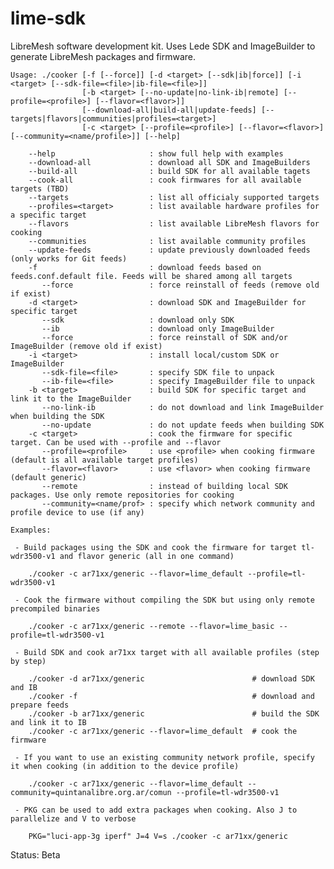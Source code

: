 # lime-sdk
LibreMesh software development kit. Uses Lede SDK and ImageBuilder to generate LibreMesh packages and firmware.

    Usage: ./cooker [-f [--force]] [-d <target> [--sdk|ib|force]] [-i <target> [--sdk-file=<file>|ib-file=<file>]] 
                    [-b <target> [--no-update|no-link-ib|remote] [--profile=<profile>] [--flavor=<flavor>]]
                    [--download-all|build-all|update-feeds] [--targets|flavors|communities|profiles=<target>] 
                    [-c <target> [--profile=<profile>] [--flavor=<flavor>] [--community=<name/profile>]] [--help]
    
        --help                     : show full help with examples
        --download-all             : download all SDK and ImageBuilders
        --build-all	               : build SDK for all available tagets
        --cook-all	               : cook firmwares for all available targets (TBD)
        --targets                  : list all officialy supported targets
        --profiles=<target>        : list available hardware profiles for a specific target
        --flavors                  : list available LibreMesh flavors for cooking
        --communities              : list available community profiles
        --update-feeds             : update previously downloaded feeds (only works for Git feeds)
        -f                         : download feeds based on feeds.conf.default file. Feeds will be shared among all targets
           --force                 : force reinstall of feeds (remove old if exist)
        -d <target>                : download SDK and ImageBuilder for specific target
           --sdk                   : download only SDK
           --ib                    : download only ImageBuilder
           --force                 : force reinstall of SDK and/or ImageBuilder (remove old if exist)
        -i <target>                : install local/custom SDK or ImageBuilder
           --sdk-file=<file>       : specify SDK file to unpack
           --ib-file=<file>        : specify ImageBuilder file to unpack
        -b <target>                : build SDK for specific target and link it to the ImageBuilder
           --no-link-ib            : do not download and link ImageBuilder when building the SDK
           --no-update             : do not update feeds when building SDK
        -c <target>                : cook the firmware for specific target. Can be used with --profile and --flavor
           --profile=<profile>     : use <profile> when cooking firmware (default is all available target profiles)
           --flavor=<flavor>       : use <flavor> when cooking firmware (default generic)
           --remote                : instead of building local SDK packages. Use only remote repositories for cooking
           --community=<name/prof> : specify which network community and profile device to use (if any)
    
    Examples:
    
     - Build packages using the SDK and cook the firmware for target tl-wdr3500-v1 and flavor generic (all in one command)
    
        ./cooker -c ar71xx/generic --flavor=lime_default --profile=tl-wdr3500-v1
    
     - Cook the firmware without compiling the SDK but using only remote precompiled binaries
    
        ./cooker -c ar71xx/generic --remote --flavor=lime_basic --profile=tl-wdr3500-v1
    
     - Build SDK and cook ar71xx target with all available profiles (step by step)
    
        ./cooker -d ar71xx/generic                        # download SDK and IB 
        ./cooker -f                                       # download and prepare feeds
        ./cooker -b ar71xx/generic                        # build the SDK and link it to IB
        ./cooker -c ar71xx/generic --flavor=lime_default  # cook the firmware
    
     - If you want to use an existing community network profile, specify it when cooking (in addition to the device profile)
    
        ./cooker -c ar71xx/generic --flavor=lime_default --community=quintanalibre.org.ar/comun --profile=tl-wdr3500-v1
    
     - PKG can be used to add extra packages when cooking. Also J to parallelize and V to verbose
    
        PKG="luci-app-3g iperf" J=4 V=s ./cooker -c ar71xx/generic

Status: Beta
